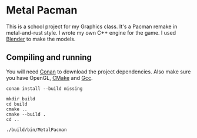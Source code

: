 # Metal Pacman

This is a school project for my Graphics class. It's a Pacman remake in metal-and-rust style. I wrote my own C++ engine for the game. I used [Blender](https://www.blender.org/) to make the models.

## Compiling and running

You will need [Conan](https://conan.io/) to download the project dependencies. Also make sure you
have OpenGL, [CMake](https://cmake.org/) and [Gcc](https://gcc.gnu.org/).

```
conan install --build missing

mkdir build
cd build
cmake ..
cmake --build .
cd ..

./build/bin/MetalPacman
```

